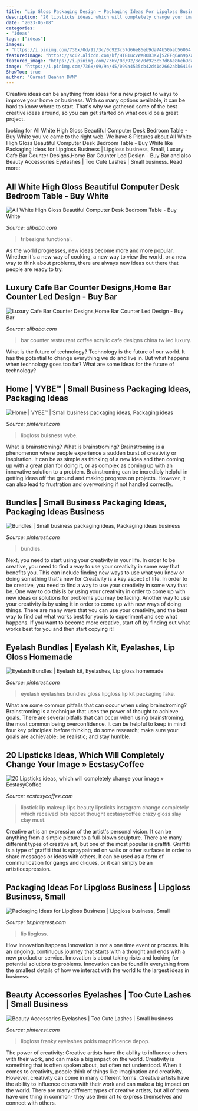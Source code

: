 ```yaml
---
title: "Lip Gloss Packaging Design ~ Packaging Ideas For Lipgloss Business"
description: "20 lipsticks ideas, which will completely change your image » ecstasycoffee"
date: "2023-05-08"
categories:
- "ideas"
tags: ["ideas"]
images:
- "https://i.pinimg.com/736x/0d/92/3c/0d923c57d66e86eb9da74b50bab56064.jpg"
featuredImage: "https://sc02.alicdn.com/kf/HTB1ucvWe8OD3KVjSZFFq6An9pXad/79305/HTB1ucvWe8OD3KVjSZFFq6An9pXad.jpg"
featured_image: "https://i.pinimg.com/736x/0d/92/3c/0d923c57d66e86eb9da74b50bab56064.jpg"
image: "https://i.pinimg.com/736x/09/9a/45/099a4535cb42d41d2662abb6416e8f39.jpg"
ShowToc: true
author: "Garnet Beahan DVM"
---
```



Creative ideas can be anything from ideas for a new project to ways to improve your home or business. With so many options available, it can be hard to know where to start. That's why we gathered some of the best creative ideas around, so you can get started on what could be a great project.

	

		
looking for All White High Gloss Beautiful Computer Desk Bedroom Table - Buy White you've came to the right web. We have 8 Pictures about All White High Gloss Beautiful Computer Desk Bedroom Table - Buy White like Packaging Ideas for Lipgloss Business | Lipgloss business, Small, Luxury Cafe Bar Counter Designs,Home Bar Counter Led Design - Buy Bar and also Beauty Accessories Eyelashes | Too Cute Lashes | Small business. Read more:
		
    
## All White High Gloss Beautiful Computer Desk Bedroom Table - Buy White

<img loading=lazy src="https://sc02.alicdn.com/kf/HTB1ucvWe8OD3KVjSZFFq6An9pXad/79305/HTB1ucvWe8OD3KVjSZFFq6An9pXad.jpg" onerror="this.onerror=null;this.src='https://tse1.mm.bing.net/th?id=OIP.zLlWC7tAjDYRmNVkDbpFAQHaHa&amp;pid=15.1';" alt="All White High Gloss Beautiful Computer Desk Bedroom Table - Buy White">

_Source: alibaba.com_

>tribesigns functional. 

	

As the world progresses, new ideas become more and more popular. Whether it's a new way of cooking, a new way to view the world, or a new way to think about problems, there are always new ideas out there that people are ready to try.

    
## Luxury Cafe Bar Counter Designs,Home Bar Counter Led Design - Buy Bar

<img loading=lazy src="https://sc01.alicdn.com/kf/HTB1pn33GXXXXXbqaXXXq6xXFXXX8/200522585/HTB1pn33GXXXXXbqaXXXq6xXFXXX8.jpg" onerror="this.onerror=null;this.src='https://tse1.mm.bing.net/th?id=OIP.oHfshyeFQ9Ordif1YnDWLgHaFj&amp;pid=15.1';" alt="Luxury Cafe Bar Counter Designs,Home Bar Counter Led Design - Buy Bar">

_Source: alibaba.com_

>bar counter restaurant coffee acrylic cafe designs china tw led luxury. 

	

What is the future of technology?
Technology is the future of our world. It has the potential to change everything we do and live in. But what happens when technology goes too far? What are some ideas for the future of technology?

    
## Home | VYBE™️ | Small Business Packaging Ideas, Packaging Ideas

<img loading=lazy src="https://i.pinimg.com/736x/d8/9e/3e/d89e3e43fec6f62720b321c7267ba10f.jpg" onerror="this.onerror=null;this.src='https://tse4.mm.bing.net/th?id=OIP.NLaHdPSYi6PhvvHsECojIwHaI3&amp;pid=15.1';" alt="Home | VYBE™️ | Small business packaging ideas, Packaging ideas">

_Source: pinterest.com_

>lipgloss buisness vybe. 

	

What is brainstroming?
What is brainstroming? Brainstroming is a phenomenon where people experience a sudden burst of creativity or inspiration. It can be as simple as thinking of a new idea and then coming up with a great plan for doing it, or as complex as coming up with an innovative solution to a problem. Brainstroming can be incredibly helpful in getting ideas off the ground and making progress on projects. However, it can also lead to frustration and overworking if not handled correctly.

    
## Bundles | Small Business Packaging Ideas, Packaging Ideas Business

<img loading=lazy src="https://i.pinimg.com/736x/15/b8/9a/15b89a0cac9ef893e224e9112673bd9f.jpg" onerror="this.onerror=null;this.src='https://tse3.mm.bing.net/th?id=OIP.5f24-T3iOEwovYyL9ePoEgHaJ4&amp;pid=15.1';" alt="Bundles | Small business packaging ideas, Packaging ideas business">

_Source: pinterest.com_

>bundles. 

	

Next, you need to start using your creativity in your life. In order to be creative, you need to find a way to use your creativity in some way that benefits you. This can include finding new ways to use what you know or doing something that's new for
Creativity is a key aspect of life. In order to be creative, you need to find a way to use your creativity in some way that be. One way to do this is by using your creativity in order to come up with new ideas or solutions for problems you may be facing. Another way to use your creativity is by using it in order to come up with new ways of doing things. There are many ways that you can use your creativity, and the best way to find out what works best for you is to experiment and see what happens. If you want to become more creative, start off by finding out what works best for you and then start copying it!

    
## Eyelash Bundles | Eyelash Kit, Eyelashes, Lip Gloss Homemade

<img loading=lazy src="https://i.pinimg.com/736x/09/9a/45/099a4535cb42d41d2662abb6416e8f39.jpg" onerror="this.onerror=null;this.src='https://tse1.mm.bing.net/th?id=OIP.HToOwuO9jwkqTnGmn1N3_wHaO0&amp;pid=15.1';" alt="Eyelash Bundles | Eyelash kit, Eyelashes, Lip gloss homemade">

_Source: pinterest.com_

>eyelash eyelashes bundles gloss lipgloss lip kit packaging fake. 

	

What are some common pitfalls that can occur when using brainstroming?
Brainstroming is a technique that uses the power of thought to achieve goals. There are several pitfalls that can occur when using brainstroming, the most common being overconfidence. It can be helpful to keep in mind four key principles: before thinking, do some research; make sure your goals are achievable; be realistic; and stay humble.

    
## 20 Lipsticks Ideas, Which Will Completely Change Your Image » EcstasyCoffee

<img loading=lazy src="https://i2.wp.com/www.ecstasycoffee.com/wp-content/uploads/2016/07/lip-arts.jpg" onerror="this.onerror=null;this.src='https://tse1.mm.bing.net/th?id=OIP.PSjflyCkBfoT1xHKaeXA4ADwEs&amp;pid=15.1';" alt="20 Lipsticks ideas, which will completely change your image » EcstasyCoffee">

_Source: ecstasycoffee.com_

>lipstick lip makeup lips beauty lipsticks instagram change completely which received lots repost thought ecstasycoffee crazy gloss slay clay must. 

	

Creative art is an expression of the artist's personal vision. It can be anything from a simple picture to a full-blown sculpture. There are many different types of creative art, but one of the most popular is graffiti. Graffiti is a type of graffiti that is spraypainted on walls or other surfaces in order to share messages or ideas with others. It can be used as a form of communication for gangs and cliques, or it can simply be an artisticexpression.

    
## Packaging Ideas For Lipgloss Business | Lipgloss Business, Small

<img loading=lazy src="https://i.pinimg.com/736x/0d/92/3c/0d923c57d66e86eb9da74b50bab56064.jpg" onerror="this.onerror=null;this.src='https://tse2.mm.bing.net/th?id=OIP.K5Q5L7cuFinai2PL-jcHcgHaJ3&amp;pid=15.1';" alt="Packaging Ideas for Lipgloss Business | Lipgloss business, Small">

_Source: br.pinterest.com_

>lip lipgloss. 

	

How innovation happens
Innovation is not a one time event or process. It is an ongoing, continuous journey that starts with a thought and ends with a new product or service. Innovation is about taking risks and looking for potential solutions to problems. Innovation can be found in everything from the smallest details of how we interact with the world to the largest ideas in business.

    
## Beauty Accessories Eyelashes | Too Cute Lashes | Small Business

<img loading=lazy src="https://i.pinimg.com/originals/62/a1/02/62a102d0377692cc13c9ff1f80201683.jpg" onerror="this.onerror=null;this.src='https://tse2.mm.bing.net/th?id=OIP.OGZ4IZEBPG2m9TABTUd9vgHaNK&amp;pid=15.1';" alt="Beauty Accessories Eyelashes | Too Cute Lashes | Small business">

_Source: pinterest.com_

>lipgloss franky eyelashes pokis magnificence depop. 

	

The power of creativity: Creative artists have the ability to influence others with their work, and can make a big impact on the world.
Creativity is something that is often spoken about, but often not understood. When it comes to creativity, people think of things like imagination and creativity. However, creativity can come in many different forms. Creative artists have the ability to influence others with their work and can make a big impact on the world. There are many different types of creative artists, but all of them have one thing in common- they use their art to express themselves and connect with others.

